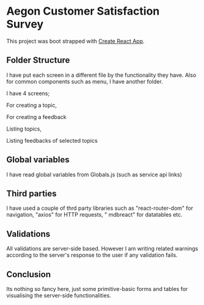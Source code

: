# Aegon Customer Satisfaction Survey

This project was boot strapped with [Create React App](https://github.com/facebook/create-react-app).

## Folder Structure

I have put each screen in a different file by the functionality they have. Also for common components such as menu, I
have another folder.

I have 4 screens;

For creating a topic,

For creating a feedback

Listing topics,

Listing feedbacks of selected topics

## Global variables

I have read global variables from Globals.js (such as service api links)

## Third parties

I have used a couple of thrd party libraries such as "react-router-dom" for navigation, "axios" for HTTP requests, "
mdbreact" for datatables etc.

## Validations

All validations are server-side based. However I am writing related warnings according to the server's response to the
user if any validation fails.

## Conclusion

Its nothing so fancy here, just some primitive-basic forms and tables for visualising the server-side functionalities.